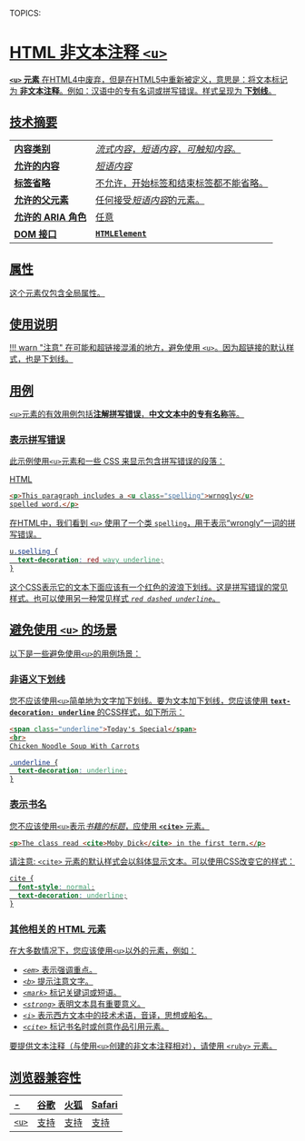 TOPICS: <u>

# HTML 非文本注释 `<u>`

**`<u>` 元素** 在HTML4中废弃，但是在HTML5中重新被定义，意思是：将文本标记为 **非文本注释**。例如：汉语中的专有名词或拼写错误。样式呈现为 **下划线**。

## 技术摘要

|  |  |
| :-- | :-- |
| **内容类别** | *流式内容*，*短语内容*，*可触知内容*。|
| **允许的内容** | *短语内容* |
| **标签省略** | 不允许，开始标签和结束标签都不能省略。|
| **允许的父元素** | 任何接受*短语内容*的元素。|
| **允许的 ARIA 角色** | 任意 |
| **DOM 接口** | **`HTMLElement`** |

## 属性

这个元素仅包含[全局属性](/zh-hans/webfrontend/HTML_Global_Attributes)。

## 使用说明

!!! warn "注意"
    在可能和超链接混淆的地方，避免使用 `<u>`。因为超链接的默认样式，也是下划线。

## 用例

`<u>`元素的有效用例包括**注解拼写错误**，**中文文本中的专有名称**等。

### 表示拼写错误

此示例使用`<u>`元素和一些 CSS 来显示包含拼写错误的段落：

HTML

```html
<p>This paragraph includes a <u class="spelling">wrnogly</u>
spelled word.</p>
```

在HTML中，我们看到 `<u>` 使用了一个类 `spelling`，用于表示“wrongly”一词的拼写错误。

```css
u.spelling {
  text-decoration: red wavy underline;
}
```

这个CSS表示它的文本下面应该有一个红色的波浪下划线。这是拼写错误的常见样式。也可以使用另一种常见样式 *`red dashed underline`*。

## 避免使用 `<u>` 的场景

以下是一些避免使用`<u>`的用例场景：

### 非语义下划线

您不应该使用`<u>`简单地为文字加下划线。要为文本加下划线，您应该使用 **`text-decoration: underline`** 的CSS样式，如下所示：

```html
<span class="underline">Today's Special</span>
<br>
Chicken Noodle Soup With Carrots
```

```css
.underline {
  text-decoration: underline;
}
```

### 表示书名

您不应该使用`<u>`表示*书籍的标题*，应使用 **[`<cite>`](/zh-hans/webfrontend/<cite>)** 元素。

```html
<p>The class read <cite>Moby Dick</cite> in the first term.</p>
```

请注意: [`<cite>`](/zh-hans/webfrontend/<cite>) 元素的默认样式会以斜体显示文本。可以使用CSS改变它的样式：

```css
cite {
  font-style: normal;
  text-decoration: underline;
}
```

### 其他相关的 HTML 元素

在大多数情况下，您应该使用`<u>`以外的元素，例如：

- *[`<em>`](/zh-hans/webfrontend/<em>)* 表示强调重点。
- *[`<b>`](/zh-hans/webfrontend/<b>)* 提示注意文字。
- *[`<mark>`](/zh-hans/webfrontend/<mark>)* 标记关键词或短语。
- *[`<strong>`](/zh-hans/webfrontend/<strong>)* 表明文本具有重要意义。
- *[`<i>`](/zh-hans/webfrontend/<i>)* 表示西方文本中的技术术语，音译，思想或船名。
- *[`<cite>`](/zh-hans/webfrontend/<cite>)* 标记书名时或创意作品引用元素。

要提供文本注释（与使用`<u>`创建的非文本注释相对），请使用 [`<ruby>`](/zh-hans/webfrontend/<ruby>) 元素。

## 浏览器兼容性

| - | 谷歌 | 火狐 | Safari |
| :--- | :--- | :--- | :--- |
| `<u>` | 支持 | 支持 | 支持 |
